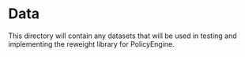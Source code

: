 # Data

This directory will contain any datasets that will be used in testing and implementing the reweight library for PolicyEngine.
